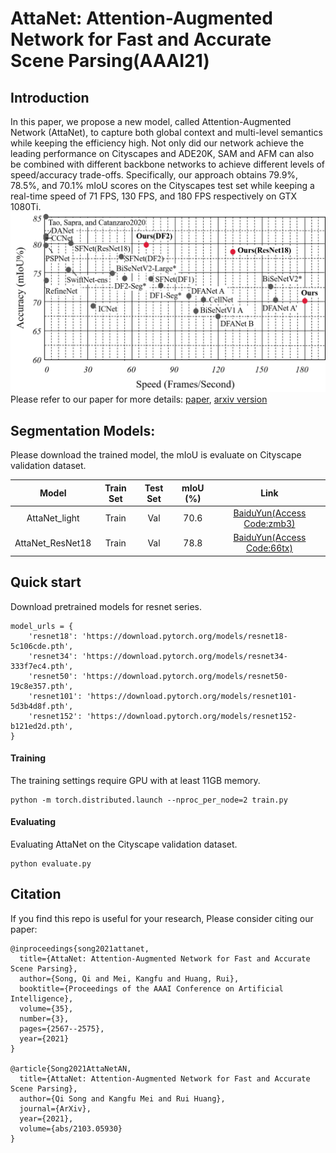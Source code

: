 # AttaNet: Attention-Augmented Network for Fast and Accurate Scene Parsing(AAAI21)
## Introduction
In this paper, we propose a new model, called Attention-Augmented Network (AttaNet), to capture both global context and multi-level semantics while keeping the efficiency high. Not only did our network achieve the leading performance on Cityscapes and ADE20K, SAM and AFM can also be combined with different backbone networks to achieve different levels of speed/accuracy trade-offs. Specifically, our approach obtains 79.9%, 78.5%, and 70.1% mIoU scores on the Cityscapes test set while keeping a real-time speed of 71 FPS, 130 FPS, and 180 FPS respectively on GTX 1080Ti. ![results](https://github.com/songqi-github/AttaNet/blob/main/figs/results.png)
Please refer to our paper for more details:
[paper](https://ojs.aaai.org/index.php/AAAI/article/view/16359), [arxiv version](https://arxiv.org/abs/2103.05930)

## Segmentation Models:
Please download the trained model, the mIoU is evaluate on Cityscape validation dataset.

|      Model       | Train Set | Test Set | mIoU (%) |                             Link                             |
| :--------------: | :-------: | :------: | :------: | :----------------------------------------------------------: |
|  AttaNet_light   |   Train   |   Val    |   70.6   | [BaiduYun(Access Code:zmb3)](https://pan.baidu.com/s/1OR45RYDU6sQ-jiIliisboA) |
| AttaNet_ResNet18 |   Train   |   Val    |   78.8   | [BaiduYun(Access Code:66tx)](https://pan.baidu.com/s/1L1nyyz1F48aI4ODYX9euUg) |

## Quick start
Download pretrained models for resnet series.
```
model_urls = {
    'resnet18': 'https://download.pytorch.org/models/resnet18-5c106cde.pth',
    'resnet34': 'https://download.pytorch.org/models/resnet34-333f7ec4.pth',
    'resnet50': 'https://download.pytorch.org/models/resnet50-19c8e357.pth',
    'resnet101': 'https://download.pytorch.org/models/resnet101-5d3b4d8f.pth',
    'resnet152': 'https://download.pytorch.org/models/resnet152-b121ed2d.pth',
}
```
#### Training
The training settings require GPU with at least 11GB memory.
```
python -m torch.distributed.launch --nproc_per_node=2 train.py
```
#### Evaluating
Evaluating AttaNet on the Cityscape validation dataset.
```
python evaluate.py
```

## Citation
If you find this repo is useful for your research, Please consider citing our paper:

```
@inproceedings{song2021attanet,
  title={AttaNet: Attention-Augmented Network for Fast and Accurate Scene Parsing},
  author={Song, Qi and Mei, Kangfu and Huang, Rui},
  booktitle={Proceedings of the AAAI Conference on Artificial Intelligence},
  volume={35},
  number={3},
  pages={2567--2575},
  year={2021}
}

@article{Song2021AttaNetAN,
  title={AttaNet: Attention-Augmented Network for Fast and Accurate Scene Parsing},
  author={Qi Song and Kangfu Mei and Rui Huang},
  journal={ArXiv},
  year={2021},
  volume={abs/2103.05930}
}
```
